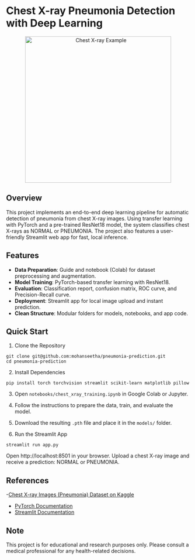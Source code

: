# Chest X-ray Pneumonia Detection with Deep Learning

<div align="center">

  <img src="https://upload.wikimedia.org/wikipedia/commons/5/5e/Chest_Xray_PA_3-8-2010.png" alt="Chest X-ray Example" width="400"/>

</div>

## Overview

This project implements an end-to-end deep learning pipeline for automatic detection of pneumonia from chest X-ray images. Using transfer learning with PyTorch and a pre-trained ResNet18 model, the system classifies chest X-rays as NORMAL or PNEUMONIA. The project also features a user-friendly Streamlit web app for fast, local inference.

## Features

- **Data Preparation**: Guide and notebook (Colab) for dataset preprocessing and augmentation.
- **Model Training**: PyTorch-based transfer learning with ResNet18.
- **Evaluation**: Classification report, confusion matrix, ROC curve, and Precision-Recall curve.
- **Deployment**: Streamlit app for local image upload and instant prediction.
- **Clean Structure**: Modular folders for models, notebooks, and app code.

## Quick Start

1. Clone the Repository

```
git clone git@github.com:mohanseetha/pneumonia-prediction.git
cd pneumonia-prediction
```

2. Install Dependencies

```
pip install torch torchvision streamlit scikit-learn matplotlib pillow
```

3. Open `⁠notebooks/chest_xray_training.ipynb⁠` in Google Colab or Jupyter.

4. Follow the instructions to prepare the data, train, and evaluate the model.

5. Download the resulting `⁠.pth⁠` file and place it in the `⁠models/`⁠ folder.

6. Run the Streamlit App

```
streamlit run app.py
```

Open http://localhost:8501 in your browser. Upload a chest X-ray image and receive a prediction: NORMAL or PNEUMONIA.

## References

-[Chest X-ray Images (Pneumonia) Dataset on Kaggle](https://www.kaggle.com/datasets/paultimothymooney/chest-xray-pneumonia/data)

- [PyTorch Documentation](https://docs.pytorch.org/docs/stable/index.html)
- [Streamlit Documentation](https://docs.streamlit.io/)

## Note

This project is for educational and research purposes only.
Please consult a medical professional for any health-related decisions.
